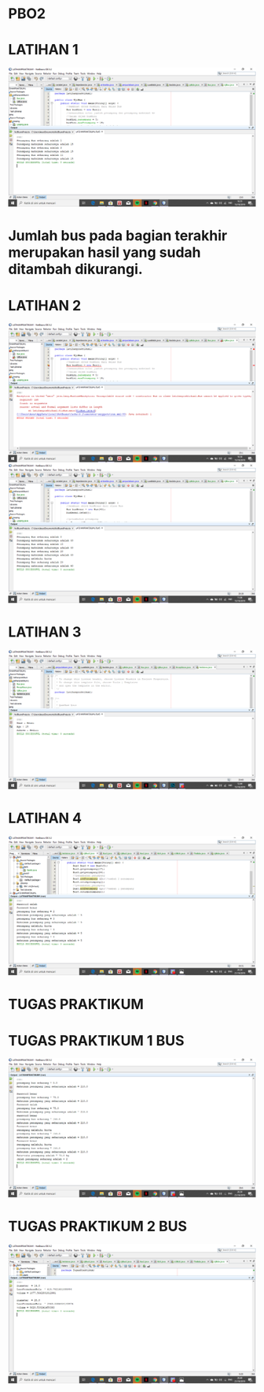 # PBO2
# LATIHAN 1
![Alt Text](https://github.com/rensimeila04/PBO2/blob/master/Screenshot%20(14).png)
# Jumlah bus pada bagian terakhir merupakan hasil yang sudah ditambah dikurangi.

# LATIHAN 2
![Alt Text](https://github.com/rensimeila04/PBO2/blob/master/Screenshot%20(16).png)
![Alt Text](https://github.com/rensimeila04/PBO2/blob/master/Screenshot%20(17).png)

# LATIHAN 3
![Alt Text](https://github.com/rensimeila04/PBO2/blob/master/Screenshot%20(18).png)

# LATIHAN 4
![Alt Text](https://github.com/rensimeila04/PBO2/blob/master/Screenshot%20(20).png)

# TUGAS PRAKTIKUM
# TUGAS PRAKTIKUM 1 BUS
![Alt Text](https://github.com/rensimeila04/PBO2/blob/master/Screenshot%20(21).png)

# TUGAS PRAKTIKUM 2 BUS
![Alt Text](https://github.com/rensimeila04/PBO2/blob/master/Screenshot%20(22).png)
